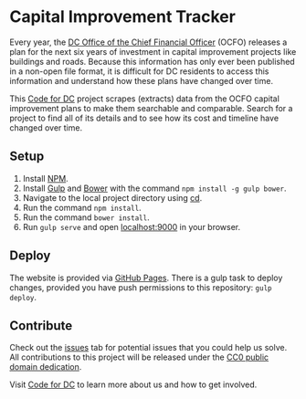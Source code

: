 # Capital Improvement Tracker

Every year, the [DC Office of the Chief Financial Officer](http://cfo.dc.gov/) (OCFO) releases a plan for the next six years of investment in capital improvement projects like buildings and roads. Because this information has only ever been published in a non-open file format, it is difficult for DC residents to access this information and understand how these plans have changed over time.

This [Code for DC](http://codefordc.org/) project scrapes (extracts) data from the OCFO capital improvement plans to make them searchable and comparable. Search for a project to find all of its details and to see how its cost and timeline have changed over time.

## Setup

1. Install [NPM](https://www.npmjs.com).
2. Install [Gulp](http://gulpjs.com) and [Bower](https://bower.io) with the command `npm install -g gulp bower`.
3. Navigate to the local project directory using [cd](http://en.wikipedia.org/wiki/CHDIR).
4. Run the command `npm install`.
5. Run the command `bower install`.
6. Run `gulp serve` and open [localhost:9000](localhost:9000) in your browser.

## Deploy

The website is provided via [GitHub Pages](https://pages.github.com/). There is a gulp task to deploy changes, provided you have push permissions to this repository: `gulp deploy`.

## Contribute

Check out the [issues](https://github.com/codefordc/capital-improvement/issues) tab for potential issues that you could help us solve. All contributions to this project will be released under the [CC0 public domain dedication](https://github.com/codefordc/capital-improvement/blob/master/LICENSE.txt).

Visit [Code for DC](http://codefordc.org/) to learn more about us and how to get involved.
